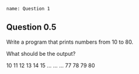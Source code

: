 ```ngMeta
name: Question 1
```

## Question 0.5

Write a program that prints numbers from 10 to 80.

What should be the output?




10
11
12
13
14
15
...
...
...
77
78
79
80


